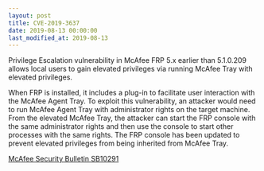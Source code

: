 ```yaml
---
layout: post
title: CVE-2019-3637
date: 2019-08-13 00:00:00
last_modified_at: 2019-08-13
---
```


Privilege Escalation vulnerability in McAfee FRP 5.x earlier than 5.1.0.209 allows local users to gain elevated privileges via running McAfee Tray with elevated privileges.

When FRP is installed, it includes a plug-in to facilitate user interaction with the McAfee Agent Tray. To exploit this vulnerability, an attacker would need to run McAfee Agent Tray with administrator rights on the target machine. From the elevated McAfee Tray, the attacker can start the FRP console with the same administrator rights and then use the console to start other processes with the same rights. The FRP console has been updated to prevent elevated privileges from being inherited from McAfee Tray.

[McAfee Security Bulletin SB10291](https://kc.mcafee.com/corporate/index?page=content&id=SB10291)